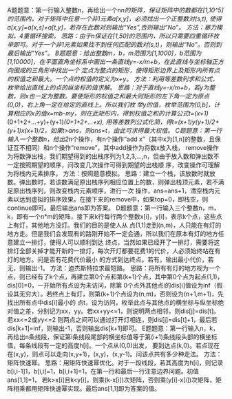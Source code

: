 A题题意：第一行输入整数n，再给出一个n*n的矩阵，保证矩阵中的数都在[1,10^5]的范围内，对于矩阵中任意一个非1元素a[x,y]，必须找出一个正整数对(s,t),
        使得a[x,y]=a[x,s]+a[t,y]，若存在此数对则输出“Yes”,否则输出“No”。
   方法：暴力模拟，4重循环搜索。
   思路：由于n保证在[1,50]的范围内，所以只需要四重循环枚举即可。对于一个非1元素如果找不到任何匹配的数对(s,t)，则输出“No”。否则到最后输出“Yes”。
B题题意：给出整数m，b，m范围为[1,1000]，b范围为[1,10000]，在平面直角坐标系中画出一条直线y=-x/m+b，在此直线与坐标轴正方向围成的三角形中找出一个
        定点为整点的矩形，使得矩形边界上及矩形内所有点的权值之和最大。一个点的权值的定义为x+y。
   方法：利用等差数列求和公式，枚举给出直线上的点的纵坐标的值求解。
   思路：对于直线y=-x/m+b，若y为整数，则x也一定为整数。要使矩形的权值之和最大则矩形的左下角一定为原点(0,0)，右上角一定在给定的直线上。所以我们枚
        举y的值，枚举范围为[0,b]，计算相应的x的值x=mb-my，则在此矩形内，得到权值之和的计算公式t=(x+1)*(0+1+2+...+y)+(y+1)*(0+1+2+...+x),
        用等差数列公式化简，得t=(x+1)*y*(y+1)/2+(y+1)*x*(x+1)/2，如果t>ans，则ans=t，由此可求得最大权值。
C题题意：第一行输入一个整数n，给出2*n个操作，有n个操作“add x”（其中x为[1,n]的整数，且保证互不相同）和n个操作“remove”，其中add操作为将数x放入栈，
        remove操作为将数弹出栈，我们期望得到的出栈序列为1,2,3,...,n，但由于放入数和弹出数不一定按照期望的顺序，问改变几次操作可得到期望的出栈顺
        序，改变操作可理解为将栈内元素排序。
   方法：按照题意模拟。
   思路：建立一个栈，该放数时就放数。弹出数时，若该数满足原出栈序列相应位置上的数，则弹出栈顶元素，若不满足原出栈序列，则改变栈内元素顺序，进行一次
        操作，ans=ans+1，清空栈内元素以达到虚拟的排序效果。在接下来的remove中，如果top=0，即栈空，则continue即可。最后输出ans即为答案。
D题题意：第一行输入三个整数n，m，k，即有一个n*m的矩阵，接下来k行每行两个整数x[i]，y[i]，表示k个点，这些点上有灯，其他地方没灯。我们的目的是使人从
        点(1,1)走到(n,m)，人只能在有灯的地方走。但是我们会发现有的路刚开始不一定会通，所以我们在原本有灯的地方任意建立一排灯，使得人可以顺利到达
        终点，当然如果已经开了一排灯，需要将这排灯全部关掉才能开新的一排灯，每次开灯都要花费1的代价，人必须始终站在有灯的地方。问是否有花费代价最小
        的方式到达终点。若有，输出最小代价，若无，则输出-1。
   方法：迪杰斯特拉求最短路。
   思路：将所有有灯的地方视为一个点，则已经有了k个点，再建立第0个点和第(k+1)个点，其中第0个点为起点(1,1)，dis[0]=0，一开始所有点设为未访问，除第
        0个点外其他点i的dis[i]值设为inf（假设其无穷大）。若终点上有灯，则第(k+1)个点设为(n,m)，否则设为(n+1,m+1)，先找出所有点中dis[i]最小的
        点t，设为访问，枚举此点与其他点的横坐标与纵坐标绝对值之差，分别记为xx，yy。若xx+yy<=1，则说明两点相邻，则dis[j]=dis[t]。若xx<=2或yy<=2
        则两点之间可以通过打开灯相连，则dis[j]=dis[t]+1，最后若dis[k+1]=inf，则输出-1，否则输出dis[k+1]即可。
E题题意：第一行输入n，k，再给出n条线段，保证第i条线段尾部的横坐标值等于第(i+1)条线段头部的横坐标值，每条线段有一定的高度h[i]。一个点从(0,0)出发，
        要到达点(k,0)。若点现在在(x,y)，则点可以走向(x,y+1)，(x,y)，(x,y-1)。问该点共有多少种走法。
   方法：矩阵快速幂。
   思路：用矩阵快速幂优化。对于一段线段，若其高度为h[i]，则记录b[i,i-1]1，b[i,i]=1，b[i,i+1]=1，在第一行和最后一行注意边界问题。初值ans[1,1]=1，
        若k>x[i]且k<y[i]，则乘(k-x[i])次矩阵，否则乘(y[i]-x[i])次矩阵，矩阵相乘都用矩阵快速幂实现。最后ans[1,1]即为答案的值。
